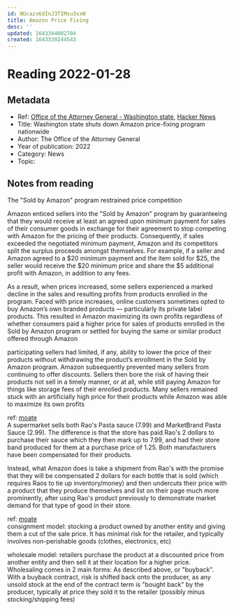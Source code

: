 ```yaml
---
id: NUcazx6dInJ3TIMsu3sxW
title: Amazon Price Fixing
desc: ''
updated: 1643344002704
created: 1643330244543
---
```

# Reading 2022-01-28

## Metadata

- Ref: [Office of the Attorney General - Washington state](https://www.atg.wa.gov/news/news-releases/ag-ferguson-investigation-shuts-down-amazon-price-fixing-program-nationwide), [Hacker News](https://news.ycombinator.com/item?id=30092673)
- Title: Washington state shuts down Amazon price-fixing program nationwide
- Author: The Office of the Attorney General
- Year of publication: 2022
- Category: News
- Topic: 

## Notes from reading

The "Sold by Amazon" program restrained price competition

Amazon enticed sellers into the "Sold by Amazon" program by guaranteeing that they would receive at least an agreed upon minimum payment for sales of their consumer goods in exchange for their agreement to stop competing with Amazon for the pricing of their products. Consequently, if sales exceeded the negotiated minimum payment, Amazon and its competitors split the surplus proceeds amongst themselves. For example, if a seller and Amazon agreed to a $20 minimum payment and the item sold for $25, the seller would receive the $20 minimum price and share the $5 additional profit with Amazon, in addition to any fees.

As a result, when prices increased, some sellers experienced a marked decline in the sales and resulting profits from products enrolled in the program. Faced with price increases, online customers sometimes opted to buy Amazon’s own branded products — particularly its private label products. This resulted in Amazon maximizing its own profits regardless of whether consumers paid a higher price for sales of products enrolled in the Sold by Amazon program or settled for buying the same or similar product offered through Amazon

participating sellers had limited, if any, ability to lower the price of their products without withdrawing the product’s enrollment in the Sold by Amazon program. Amazon subsequently prevented many sellers from continuing to offer discounts. Sellers then bore the risk of having their products not sell in a timely manner, or at all, while still paying Amazon for things like storage fees of their enrolled products. Many sellers remained stuck with an artificially high price for their products while Amazon was able to maximize its own profits

ref: [moate](https://news.ycombinator.com/item?id=30101549)  
A supermarket sells both Rao's Pasta sauce (7.99) and MarketBrand Pasta Sauce (2.99). The difference is that the store has paid Rao's 2 dollars to purchase their sauce which they then mark up to 7.99, and had their store band produced for them at a purchase price of 1.25. Both manufacturers have been compensated for their products.

Instead, what Amazon does is take a shipment from Rao's with the promise that they will be compensated 2 dollars for each bottle that is sold (which requires Raos to tie up inventory/money) and then undercuts their price with a product that they produce themselves and list on their page much more prominently, after using Rao's product previously to demonstrate market demand for that type of good in their store.

ref: [moate](https://news.ycombinator.com/item?id=30096859)  
consignment model: stocking a product owned by another entity and giving them a cut of the sale price. It has minimal risk for the retailer, and typically involves non-perishable goods (clothes, electronics, etc)

wholesale model: retailers purchase the product at a discounted price from another entity and then sell it at their location for a higher price. Wholesaling comes in 2 main forms: As described above, or "buyback". With a buyback contract, risk is shifted back onto the producer, as any unsold stock at the end of the contract term is "bought back" by the producer, typically at price they sold it to the retailer (possibly minus stocking/shipping fees)